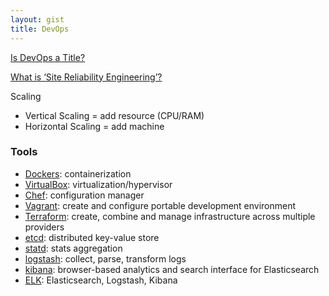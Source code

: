 ```yaml
---
layout: gist
title: DevOps
---
```


[Is DevOps a Title?](https://devops.com/is-devops-a-title/)

[What is ‘Site Reliability Engineering’?](https://landing.google.com/sre/interview/ben-treynor.html)

Scaling
- Vertical Scaling = add resource (CPU/RAM)
- Horizontal Scaling = add machine

### Tools
- [Dockers](/docker.md): containerization
- [VirtualBox](https://www.virtualbox.org/): virtualization/hypervisor
- [Chef](/chef.md): configuration manager
- [Vagrant](/vagrant.md): create and configure portable development environment
- [Terraform](/terraform.md): create, combine and manage infrastructure across multiple providers
- [etcd](https://github.com/coreos/etcd): distributed key-value store
- [statd](https://github.com/coreos/etcd): stats aggregation
- [logstash](https://www.elastic.co/products/logstash): collect, parse, transform logs
- [kibana](https://www.elastic.co/products/kibana): browser-based analytics and search interface for Elasticsearch
- [ELK](https://www.elastic.co/elk-stack): Elasticsearch, Logstash, Kibana
